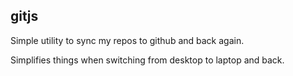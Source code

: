 gitjs
-----------

Simple utility to sync my repos to github and back again.

Simplifies things when switching from desktop to laptop and back.

